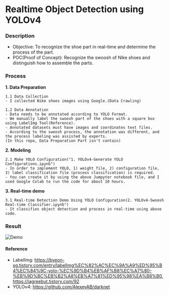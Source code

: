 <h1> Realtime Object Detection using YOLOv4</h1>

### **Description**
- Objective: To recognize the shoe part in real-time and determine the process of the part.    
- POC(Proof of Concept): Recognize the swoosh of Nike shoes and distinguish how to assemble the parts.    


### **Process**     
**1. Data Preparation**     

    1.1 Data Collection     
    - I collected Nike shoes images using Google.(Data Crawling)    

    1.2 Data Annotation     
    - Data needs to be annotated according to YOLO Format.     
    - We manually label the swoosh part of the shoes with a square box using LabelImg Tool(Reference).    
    - Annotated datasets must have images and coordinates text files.     
    - According to the swoosh process, the annotation was different, and the process labeling was assisted by experts.    
    (In this repo, Data Preparation Part isn't contain)    


**2. Modeling**     

    2.1 Make YOLO Configuration("1. YOLOv4-Generate YOLO Configurations.ipynb")    
    - In order to implement YOLO, 1) weight file, 2) configuration file, 3) label classification file (process classification) is required.    
    - You can create it by using the above Jumpyter notebook file, and I used Google Colab to run the code for about 10 hours.    


**3. Real-time demo**     

    3.1 Real-time Detection Demo Using YOLO Configuration(2. YOLOv4-Swoosh Real-time Classifier.ipynb")    
    - It classifies object detection and process in real-time using above code.    

### Result    
![Demo](https://user-images.githubusercontent.com/55779934/154224123-e760cd14-f43c-4407-a706-2fd17ab1b2c0.gif)    


#### Reference    
- LabelImg: https://byeon-sg.tistory.com/entry/labelImg%EC%82%AC%EC%9A%A9%ED%95%B4%EC%84%9C-yolo-%EC%9D%B4%EB%AF%B8%EC%A7%80-%EB%9D%BC%EB%B2%A8%EB%A7%81%ED%95%98%EA%B8%B0, https://iagreebut.tistory.com/92     
- YOLOv4: https://github.com/AlexeyAB/darknet 
